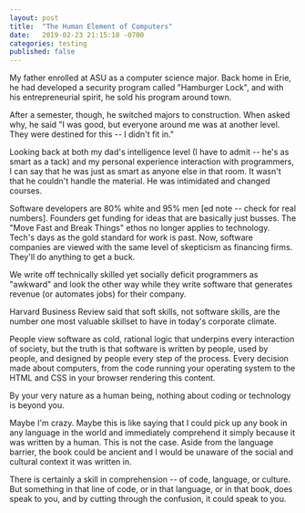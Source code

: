 ```yaml
---
layout: post
title:  "The Human Element of Computers"
date:   2019-02-23 21:15:18 -0700
categories: testing
published: false
---
```

My father enrolled at ASU as a computer science major. Back home in Erie, he had developed a security program called "Hamburger Lock", and with his entrepreneurial spirit, he sold his program around town.

After a semester, though, he switched majors to construction. When asked why, he said "I was good, but everyone around me was at another level. They were destined for this -- I didn't fit in."

Looking back at both my dad's intelligence level (I have to admit -- he's as smart as a tack) and my personal experience interaction with programmers, I can say that he was just as smart as anyone else in that room. It wasn't that he couldn't handle the material. He was intimidated and changed courses.

Software developers are 80% white and 95% men [ed note -- check for real numbers]. Founders get funding for ideas that are basically just busses. The "Move Fast and Break Things" ethos no longer applies to technology. Tech's days as the gold standard for work is past. Now, software companies are viewed with the same level of skepticism as financing firms. They'll do anything to get a buck.

We write off technically skilled yet socially deficit programmers as "awkward" and look the other way while they write software that generates revenue (or automates jobs) for their company.

Harvard Business Review said that soft skills, not software skills, are the number one most valuable skillset to have in today's corporate climate.

People view software as cold, rational logic that underpins every interaction of society, but the truth is that software is written by people, used by people, and designed by people every step of the process. Every decision made about computers, from the code running your operating system to the HTML and CSS in your browser rendering this content.

By your very nature as a human being, nothing about coding or technology is beyond you.

Maybe I'm crazy. Maybe this is like saying that I could pick up any book in any language in the world and immediately comprehend it simply because it was written by a human. This is not the case. Aside from the language barrier, the book could be ancient and I would be unaware of the social and cultural context it was written in.

There is certainly a skill in comprehension -- of code, language, or culture. But something in that line of code, or in that language, or in that book, does speak to you, and by cutting through the confusion, it could speak to you.
